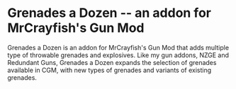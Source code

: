 # Grenades a Dozen -- an addon for MrCrayfish's Gun Mod
Grenades a Dozen is an addon for MrCrayfish's Gun Mod that adds multiple type of throwable grenades and explosives. Like my gun addons, NZGE and Redundant Guns, Grenades a Dozen expands the selection of grenades available in CGM, with new types of grenades and variants of existing grenades.
